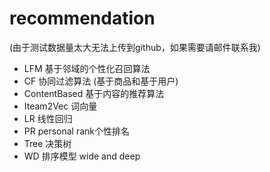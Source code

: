 # recommendation 
(由于测试数据量太大无法上传到github，如果需要请邮件联系我) <br>
- LFM 基于邻域的个性化召回算法
- CF 协同过滤算法 (基于商品和基于用户)
- ContentBased 基于内容的推荐算法
- Iteam2Vec   词向量
- LR  线性回归
- PR  personal rank个性排名
- Tree 决策树
- WD  排序模型 wide and deep

